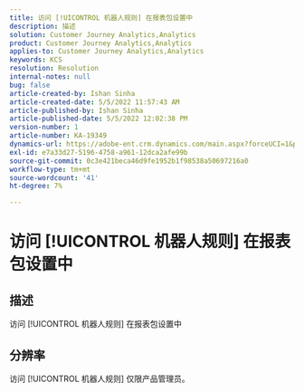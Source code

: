 ```yaml
---
title: 访问 [!UICONTROL 机器人规则] 在报表包设置中
description: 描述
solution: Customer Journey Analytics,Analytics
product: Customer Journey Analytics,Analytics
applies-to: Customer Journey Analytics,Analytics
keywords: KCS
resolution: Resolution
internal-notes: null
bug: false
article-created-by: Ishan Sinha
article-created-date: 5/5/2022 11:57:43 AM
article-published-by: Ishan Sinha
article-published-date: 5/5/2022 12:02:38 PM
version-number: 1
article-number: KA-19349
dynamics-url: https://adobe-ent.crm.dynamics.com/main.aspx?forceUCI=1&pagetype=entityrecord&etn=knowledgearticle&id=4c74f48b-6acc-ec11-a7b5-6045bd00db25
exl-id: e7a33d27-5196-4758-a961-12dca2afe99b
source-git-commit: 0c3e421beca46d9fe1952b1f98538a50697216a0
workflow-type: tm+mt
source-wordcount: '41'
ht-degree: 7%

---
```


# 访问 [!UICONTROL 机器人规则] 在报表包设置中

## 描述

访问 [!UICONTROL 机器人规则] 在报表包设置中

## 分辨率


访问 [!UICONTROL 机器人规则] 仅限产品管理员。

